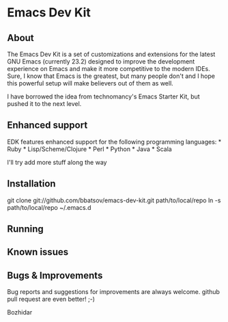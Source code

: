 # Emacs Dev Kit

## About

The Emacs Dev Kit is a set of customizations and extensions for the latest GNU Emacs
(currently 23.2) designed to improve the development experience on Emacs and make it
more competitive to the modern IDEs. Sure, I know that Emacs is the greatest, but many people
don't and I hope this powerful setup will make believers out of them as well.

I have borrowed the idea from technomancy's Emacs Starter Kit, but pushed it to the next level.

## Enhanced support

EDK features enhanced support for the following programming languages:
    * Ruby
    * Lisp/Scheme/Clojure
    * Perl
    * Python
    * Java
    * Scala

I'll try add more stuff along the way

## Installation

git clone git://github.com/bbatsov/emacs-dev-kit.git path/to/local/repo
ln -s path/to/local/repo ~/.emacs.d

## Running

## Known issues

## Bugs & Improvements
Bug reports and suggestions for improvements are always welcome. github pull request are even better! ;-)

Bozhidar
